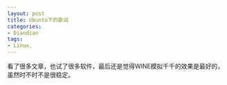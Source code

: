 ```yaml
---
layout: post
title: Ubuntu下的歌词
categories:
- Diandian
tags:
- Linux, 
---
```

看了很多文章，也试了很多软件，最后还是觉得WINE模拟千千的效果是最好的，虽然时不时不是很稳定。